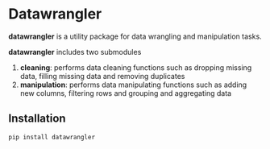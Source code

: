 # Datawrangler

**datawrangler** is a utility package for data wrangling and manipulation tasks. 

**datawrangler** includes two submodules
   1. **cleaning**: performs data cleaning functions such as dropping missing data, filling missing data and removing duplicates
   2. **manipulation**: performs data manipulating functions such as adding new columns, filtering rows and grouping and aggregating data

## Installation

```bash
pip install datawrangler